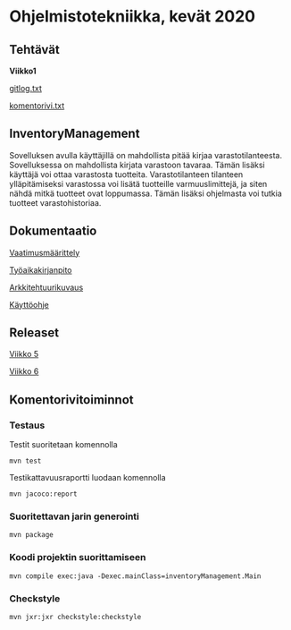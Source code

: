 <h1>Ohjelmistotekniikka, kevät 2020</h1>


<h2>Tehtävät</h2>
<Strong>Viikko1</Strong>

[gitlog.txt](http://github.com/jkukko/ot-harjoitustyo/blob/master/laskarit/viikko1/gitlog.txt)

[komentorivi.txt](https://github.com/jkukko/ot-harjoitustyo/blob/master/laskarit/viikko1/komentorivi.txt)


<h2>InventoryManagement</h2>
Sovelluksen avulla käyttäjillä on mahdollista pitää kirjaa varastotilanteesta. Sovelluksessa on mahdollista kirjata varastoon tavaraa. Tämän lisäksi käyttäjä voi ottaa varastosta tuotteita. Varastotilanteen tilanteen ylläpitämiseksi varastossa voi lisätä tuotteille varmuuslimittejä, ja siten nähdä mitkä tuotteet ovat loppumassa. Tämän lisäksi ohjelmasta voi tutkia tuotteet varastohistoriaa.

<h2>Dokumentaatio</h2>

[Vaatimusmäärittely](http://github.com/jkukko/ot-harjoitustyo/blob/master/documentation/vaatimusm%C3%A4%C3%A4rittely.md)

[Työaikakirjanpito](http://github.com/jkukko/ot-harjoitustyo/blob/master/documentation/Ty%C3%B6aikakirjanpito.md)

[Arkkitehtuurikuvaus](https://github.com/jkukko/ot-harjoitustyo/blob/master/documentation/arkkitehtuuri.md)

[Käyttöohje](https://github.com/jkukko/ot-harjoitustyo/blob/master/documentation/K%C3%A4ytt%C3%B6ohje.md)

<h2>Releaset</h2>

[Viikko 5](https://github.com/jkukko/ot-harjoitustyo/releases/tag/viikko5)

[Viikko 6](https://github.com/jkukko/ot-harjoitustyo/releases/tag/Viikko6)

<h2>Komentorivitoiminnot</h2>

<h3>Testaus</h3>

Testit suoritetaan komennolla

`mvn test`

Testikattavuusraportti luodaan komennolla

`mvn jacoco:report`

<h3>Suoritettavan jarin generointi</h3>

`mvn package`

<h3>Koodi projektin suorittamiseen</h3>

`mvn compile exec:java -Dexec.mainClass=inventoryManagement.Main`

<h3>Checkstyle</h3>

`mvn jxr:jxr checkstyle:checkstyle`
